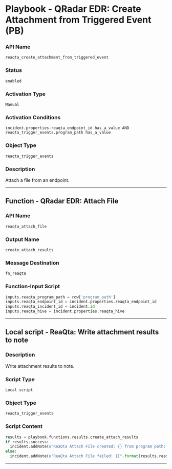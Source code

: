 <!--
    DO NOT MANUALLY EDIT THIS FILE
    THIS FILE IS AUTOMATICALLY GENERATED WITH resilient-sdk codegen
    Generated with resilient-sdk v50.0.108
-->

# Playbook - QRadar EDR: Create Attachment from Triggered Event (PB)

### API Name
`reaqta_create_attachment_from_triggered_event`

### Status
`enabled`

### Activation Type
`Manual`

### Activation Conditions
`incident.properties.reaqta_endpoint_id has_a_value AND reaqta_trigger_events.program_path has_a_value`

### Object Type
`reaqta_trigger_events`

### Description
Attach a file from an endpoint.


---
## Function - QRadar EDR: Attach File

### API Name
`reaqta_attach_file`

### Output Name
`create_attach_results`

### Message Destination
`fn_reaqta`

### Function-Input Script
```python
inputs.reaqta_program_path = row['program_path']
inputs.reaqta_endpoint_id = incident.properties.reaqta_endpoint_id
inputs.reaqta_incident_id = incident.id
inputs.reaqta_hive = incident.properties.reaqta_hive
```

---

## Local script - ReaQta: Write attachment results to note

### Description
Write attachment results to note.

### Script Type
`Local script`

### Object Type
`reaqta_trigger_events`

### Script Content
```python
results = playbook.functions.results.create_attach_results
if results.success:
  incident.addNote(u"ReaQta Attach File created: {} from program path: {}".format(results.content['name'], results.inputs['reaqta_program_path']))
else:
  incident.addNote(u"ReaQta Attach File failed: {}".format(results.reason))
```

---

